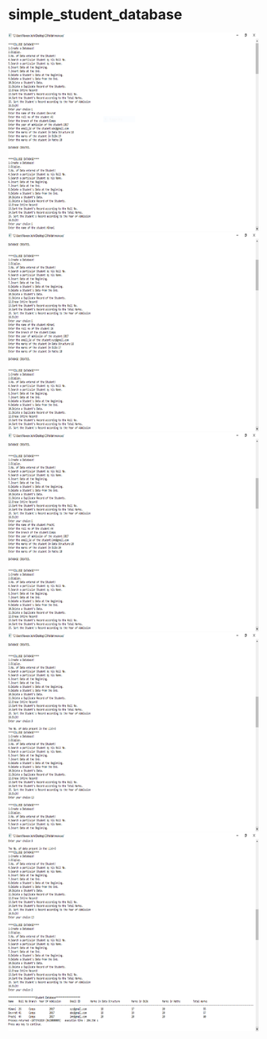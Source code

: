 # simple_student_database

<img src = "https://github.com/Devvrat53/simple_student_database/blob/master/1.PNG" alt = "1.PNG" height = 400> 
<img src = "https://github.com/Devvrat53/simple_student_database/blob/master/2.PNG" alt = "2.PNG" height = 400>
<img src = "https://github.com/Devvrat53/simple_student_database/blob/master/3.PNG" alt = "3.PNG" height = 400> 
<img src = "https://github.com/Devvrat53/simple_student_database/blob/master/4.PNG" alt = "4.PNG" height = 400> 
<img src = "https://github.com/Devvrat53/simple_student_database/blob/master/5.PNG" alt = "5.PNG" height = 400> 
